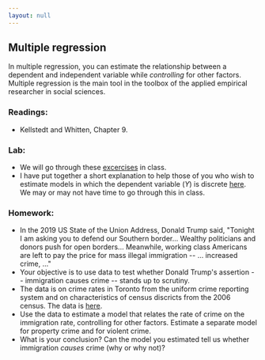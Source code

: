 ```yaml
---
layout: null
---
```


## Multiple regression

In multiple regression, you can estimate the relationship between a dependent and independent variable while *controlling* for other factors.
Multiple regression is the main tool in the toolbox of the applied empirical researcher in social sciences.

### Readings:
- Kellstedt and Whitten, Chapter 9.

### Lab:
- We will go through these [excercises](http://htmlpreview.github.io/?https://github.com/nicrivers/uo_api_6319/blob/master/R_session_7.html) in class.
- I have put together a short explanation to help those of you who wish to estimate models in which the dependent variable ($Y$) is discrete [here](http://htmlpreview.github.io/?https://github.com/nicrivers/uo_api_6319/blob/master/limdep.html).  We may or may not have time to go through this in class.

### Homework:
- In the 2019 US State of the Union Address, Donald Trump said, "Tonight I am asking you to defend our Southern border... Wealthy politicians and donors push for open borders... Meanwhile, working class Americans are left to pay the price for mass illegal immigration -- ... increased crime, ..."
- Your objective is to use data to test whether Donald Trump's assertion -- immigration causes crime -- stands up to scrutiny.
- The data is on crime rates in Toronto from the uniform crime reporting system and on characteristics of census discricts from the 2006 census.  The data is [here](https://raw.githubusercontent.com/nicrivers/uo_api_6319/master/toronto_crime.csv).
- Use the data to estimate a model that relates the rate of crime on the immigration rate, controlling for other factors.  Estimate a separate model for property crime and for violent crime.
- What is your conclusion?  Can the model you estimated tell us whether immigration *causes* crime (why or why not)?

